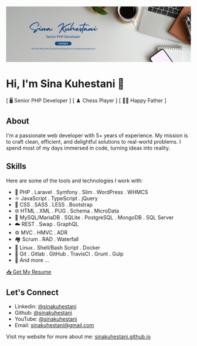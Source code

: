 [![Tux, the Linux mascot](banner.png)](https://linkedin.com/in/sina-kuhestani/)
# Hi, I'm Sina Kuhestani 👋

[ 🖥️ Senior PHP Developer ] [ ♟️ Chess Player ] [ 👨‍🍼 Happy Father ]


## About 

I'm a passionate web developer with 5+ years of experience. My mission is to craft clean, efficient, and delightful solutions to real-world problems. I spend most of my days immersed in code, turning ideas into reality.

## Skills

Here are some of the tools and technologies I work with:

* 🐘 PHP . Laravel . Symfony . Slim . WordPress . WHMCS
* ⚛️ JavaScript . TypeScript . jQuery
* 🎨 CSS . SASS . LESS . Bootstrap
* 🌐 HTML . XML . PUG . Schema . MicroData
* 🐬 MySQL/MariaDB . SQLite . PostgreSQL . MongoDB . SQL Server
* ☁️ REST . Swap . GraphQL
* ⚙️ MVC . HMVC . ADR
* 🏘️ Scrum . RAD . Waterfall
* 🐧 Linux . Shell/Bash Script . Docker
* 🐙 Git . Gitlab . GitHub . TravisCI . Grunt . Gulp
* 📃 And more ...

[📥 Get My Resume](https://sinakuhestani.github.io/resume.html)

## Let's Connect

* Linkedin: [@sinakuhestani](https://linkedin.com/in/sina-kuhestani)
* Github: [@sinakuhestani](https://github.com/sinakuhestani)
* YouTube: [@sinakuhestani](https://youtube.com/sinakuhestani)
* Email: [sinakuhestani@gmail.com](mailto:sinakuhestani@gmail.com)

Visit my website for more about me: [sinakuhestani.github.io](https://sinakuhestani.github.io)
